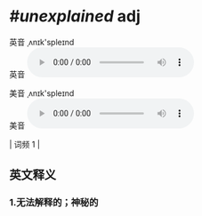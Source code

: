 # ***\#unexplained*** adj
英音 ˌʌnɪk'spleɪnd  
英音
<audio src="./media/unexplained1.aac" controls="controls"></audio>

美音 ˌʌnɪk'spleɪnd  
美音
<audio src="./media/unexplained2.aac" controls="controls"></audio>



| 词频 1 |  

英文释义
---
### 1.**无法解释的；神秘的**  


